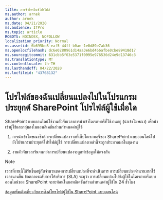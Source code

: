 ```yaml
---
title: การซิงโครไนซ์โปรไฟล์
ms.author: arnek
author: arnek
ms.date: 04/21/2020
ms.audience: ITPro
ms.topic: article
ROBOTS: NOINDEX, NOFOLLOW
localization_priority: Normal
ms.assetid: 6b695be8-eaf5-44ff-b0ae-1e0d89e7ab36
ms.openlocfilehash: dc6e0280961d14aa3e6bd466afbe0cbe89418d17
ms.sourcegitcommit: 631cbb5f03e5371f0995e976536d24e9d13746c3
ms.translationtype: MT
ms.contentlocale: th-TH
ms.lasthandoff: 04/22/2020
ms.locfileid: "43768132"
---
```

# <a name="when-do-my-profile-changes-sync-to-the-sharepoint-user-profile-application"></a>โปรไฟล์ของฉันเปลี่ยนแปลงไปในโปรแกรมประยุกต์ SharePoint โปรไฟล์ผู้ใช้เมื่อใด

SharePoint แบบออนไลน์ใช้งานตัวจับเวลาการนําเข้าไดเรกทอรีที่ใช้งานอยู่ (นําเข้าโฆษณา) เพื่อนําเข้าผู้ใช้และกลุ่มลงในแอพลิเคชันส่วนกําหนดค่าผู้ใช้ 
  
1. การนําเข้าโฆษณาซิงค์การเปลี่ยนแปลงจากที่เก็บไดเรกทอรีของ SharePoint แบบออนไลน์ไปยังโปรแกรมประยุกต์โปรไฟล์ผู้ใช้ การเปลี่ยนแปลงเหล่านี้จะถูกประมวลผลในชุดงาน
    
2. งานตัวจับเวลารันจนกว่าการเปลี่ยนแปลงจะถูกทําข้อมูลให้ตรงกัน
    
> [!NOTE]
> เวลาที่งานนี้ใช้รันขึ้นอยู่กับจํานวนของการเปลี่ยนแปลงที่จะดําเนินการ การเปลี่ยนแปลงจํานวนมากใช้เวลานานขึ้น ข้อตกลงระดับการให้บริการ (SLA) ระบุว่า การเปลี่ยนแปลงไปยังผู้ใช้ในไดเรกทอรีแบบออนไลน์ของ SharePoint จะสะท้อนในแอพลิเคชันส่วนกําหนดค่าผู้ใช้ใน 24 ชั่วโมง 
  
[ข้อมูลเพิ่มเติมเกี่ยวกับการซิงค์โพรไฟล์ผู้ใช้ใน SharePoint แบบออนไลน์](https://go.microsoft.com/fwlink/?linkid=875671)
  

